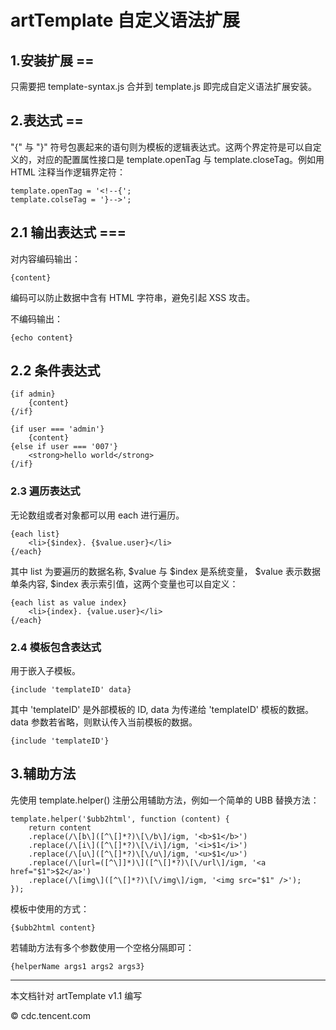 artTemplate 自定义语法扩展
===========

## 1.安装扩展 ==

只需要把 template-syntax.js 合并到 template.js 即完成自定义语法扩展安装。

## 2.表达式 ==

"{" 与 "}" 符号包裹起来的语句则为模板的逻辑表达式。这两个界定符是可以自定义的，对应的配置属性接口是 template.openTag 与 template.closeTag。例如用 HTML 注释当作逻辑界定符：


    template.openTag = '<!--{';
    template.colseTag = '}-->';


## 2.1 输出表达式 ===

对内容编码输出：


    {content}


编码可以防止数据中含有 HTML 字符串，避免引起 XSS 攻击。

不编码输出：


    {echo content}


## 2.2 条件表达式


    {if admin}
        {content}
    {/if}

    {if user === 'admin'}
        {content}
    {else if user === '007'}
        <strong>hello world</strong>
    {/if}


### 2.3 遍历表达式

无论数组或者对象都可以用 each 进行遍历。


    {each list}
        <li>{$index}. {$value.user}</li>
    {/each}


其中 list 为要遍历的数据名称, $value 与 $index 是系统变量， $value 表示数据单条内容, $index 表示索引值，这两个变量也可以自定义：


    {each list as value index}
        <li>{index}. {value.user}</li>
    {/each}


### 2.4 模板包含表达式

用于嵌入子模板。


    {include 'templateID' data}


其中 'templateID' 是外部模板的 ID, data 为传递给 'templateID' 模板的数据。 data 参数若省略，则默认传入当前模板的数据。


    {include 'templateID'}


## 3.辅助方法

先使用 template.helper() 注册公用辅助方法，例如一个简单的 UBB 替换方法：


    template.helper('$ubb2html', function (content) {
        return content
        .replace(/\[b\]([^\[]*?)\[\/b\]/igm, '<b>$1</b>')
        .replace(/\[i\]([^\[]*?)\[\/i\]/igm, '<i>$1</i>')
        .replace(/\[u\]([^\[]*?)\[\/u\]/igm, '<u>$1</u>')
        .replace(/\[url=([^\]]*)\]([^\[]*?)\[\/url\]/igm, '<a href="$1">$2</a>')
        .replace(/\[img\]([^\[]*?)\[\/img\]/igm, '<img src="$1" />');
    });


模板中使用的方式：


    {$ubb2html content}


若辅助方法有多个参数使用一个空格分隔即可：


    {helperName args1 args2 args3}

----------------------------------------------

本文档针对 artTemplate v1.1 编写

© cdc.tencent.com